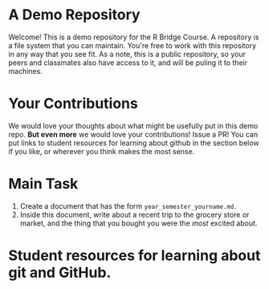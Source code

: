 # A Demo Repository 

Welcome! This is a demo repository for the R Bridge Course. A repository is a file system that you can maintain. You're free to work with this repository in any way that you see fit. As a note, this is a public repository, so your peers and classmates also have access to it, and will be puling it to their machines. 

# Your Contributions 

We would love your thoughts about what might be usefully put in this demo repo. **But even more** we would love your contributions! Issue a PR! You can put links to student resources for learning about github in the section below if you like, or wherever you think makes the most sense. 

# Main Task 

1. Create a document that has the form `year_semester_yourname.md`. 
2. Inside this document, write about a recent trip to the grocery store or market, and the thing that you bought you were the *most* excited about. 

# Student resources for learning about git and GitHub. 


